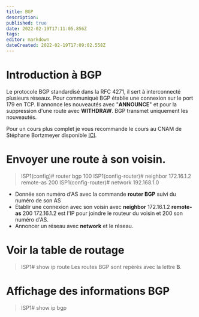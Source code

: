 ```yaml
---
title: BGP
description: 
published: true
date: 2022-02-19T17:11:05.856Z
tags: 
editor: markdown
dateCreated: 2022-02-19T17:09:02.558Z
---
```


# Introduction à BGP
Le protocole BGP standardisé dans la RFC 4271, il sert à interconnecté plusieurs réseaux. Pour communiqué BGP établie une connexion sur le port 179 en TCP.
Il annonce les nouveautés avec "**ANNOUNCE**" et pour la suppression d'une route avec **WITHDRAW**.
BGP transmet uniquement les nouveautés.

Pour un cours plus complet je vous recommande le cours au CNAM de Stéphane Bortzmeyer disponible [ICI](https://www.bortzmeyer.org/files/cours-bgp-cnam-PRINT.pdf).

# Envoyer une route à son voisin.
> ISP1(config)# router bgp 100
> ISP1(config-router)# neighbor 172.16.1.2 remote-as 200
> ISP1(config-router)# network 192.168.1.0

- Donnée son numéro d'AS avec la commande **router BGP** suivi du numéro de son AS
- Établir une connexion avec son voisin avec **neighbor** 172.16.1.2 **remote-as** 200
	172.16.1.2 est l'IP pour joindre le routeur du voisin et 200 son numéro d'AS.
- Annoncer un réseau avec **network** et le réseau.

# Voir la table de routage
> ISP1# show ip route
Les routes BGP sont repérés avec la lettre **B**.

# Affichage des informations BGP
> ISP1# show ip bgp